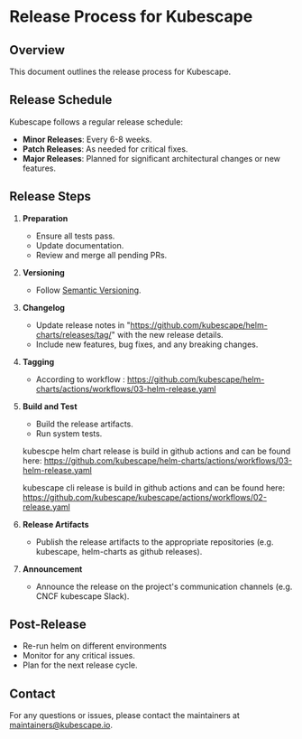 # Release Process for Kubescape

## Overview

This document outlines the release process for Kubescape.

## Release Schedule

Kubescape follows a regular release schedule:
- **Minor Releases**: Every 6-8 weeks.
- **Patch Releases**: As needed for critical fixes.
- **Major Releases**: Planned for significant architectural changes or new features.

## Release Steps

1. **Preparation**
    - Ensure all tests pass.
    - Update documentation.
    - Review and merge all pending PRs.

2. **Versioning**
    - Follow [Semantic Versioning](https://semver.org/).

3. **Changelog**
    - Update release notes in "https://github.com/kubescape/helm-charts/releases/tag/" with the new release details.
    - Include new features, bug fixes, and any breaking changes.

4. **Tagging**
    - According to workflow : https://github.com/kubescape/helm-charts/actions/workflows/03-helm-release.yaml  
    
5. **Build and Test**
    - Build the release artifacts.
    - Run system tests.

   kubescpe helm chart release is build in github actions and can be found here: 
   https://github.com/kubescape/helm-charts/actions/workflows/03-helm-release.yaml  
   
   kubescape cli release is build in github actions and can be found here:
   https://github.com/kubescape/kubescape/actions/workflows/02-release.yaml 

6. **Release Artifacts**
    - Publish the release artifacts to the appropriate repositories (e.g. kubescape, helm-charts as github releases).

7. **Announcement**
    - Announce the release on the project's communication channels (e.g. CNCF kubescape Slack).

## Post-Release

- Re-run helm on different environments 
- Monitor for any critical issues.
- Plan for the next release cycle.

## Contact

For any questions or issues, please contact the maintainers at [maintainers@kubescape.io](mailto:maintainers@kubescape.io).
